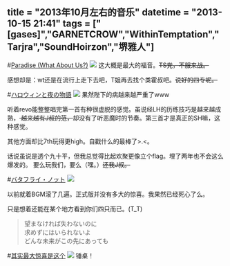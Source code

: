 title = "2013年10月左右的音乐"
datetime = "2013-10-15 21:41"
tags = ["[gases]","GARNETCROW","WithinTemptation","Tarjra","SoundHoirzon","堺雅人"]
------------------------

#[Paradise (What About Us?)](http://music.douban.com/subject/25729223/)
![](http://img3.douban.com/lpic/s27052755.jpg)
这大概是最大的福音。<del>TS党，不服来战。</del>

感想却是：wt还是在流行上走下去吧，T姐再去找个类霍叔吧。<del>说好的四专呢。</del>

#[ハロウィンと夜の物語](http://www.bilibili.tv/video/av789610/)
![](http://img4.douban.com/lpic/s27034788.jpg)
果然陛下的病越来越严重了www

听着revo能整整唱完第一首有种很虚脱的感觉。虽说经LH的历练技巧是越来越成熟，<del>
越来越有J叔的范，</del>却没有了听恶魔时的节奏。第三首才是真正的SH嘛，这种感觉。

其他方面却比7th玩得更high。自戳什么的最棒了>.<。

话说虽说是透个九十平，但我总觉得比起欢聚更像立个flag。埋了两年也不会这么爆发的。
要么玩我们，要么（嘿。）<del>还我J叔。</del>

#[バタフライ・ノット](http://music.douban.com/subject/24743917/)
![](http://img5.douban.com/lpic/s27065569.jpg)

以前就着BGM滚了几遍。正式版并没有多大的惊喜。我果然已经死心了么。

只是想着还能在某个地方看到你们四只而已。(T_T)
>望まなければ失わないのに  
求めずにはいられないよ  
どんな未来がこの先にあっても

#[其实最大惊喜是这个](http://www.bilibili.tv/video/av791765/)
![](http://farm6.staticflickr.com/5532/10292071964_ae14c983f7.jpg)
锤桌！
